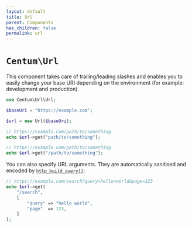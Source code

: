 ```yaml
---
layout: default
title: Url
parent: Components
has_children: false
permalink: url
---
```




# `Centum\Url`

This component takes care of trailing/leading slashes and enables you to easily change your base URI depending on the environment (for example: development and production).

```php
use Centum\Url\Url;

$baseUri = "https://example.com";

$url = new Url($baseUri);

// https://example.com/path/to/something
echo $url->get("path/to/something");

// https://example.com/path/to/something
echo $url->get("/path/to/something");
```

You can also specify URL arguments.
They are automatically sanitised and encoded by [`http_build_query()`](http://php.net/http_build_query):

```php
// https://example.com/search?query=hello+world&page=123
echo $url->get(
    "/search",
    [
        "query" => "hello world",
        "page"  => 123,
    ]
);
```
